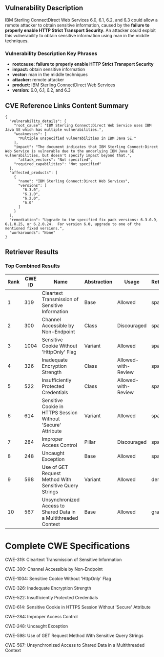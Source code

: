 ## Vulnerability Description
IBM Sterling ConnectDirect Web Services 6.0, 6.1, 6.2, and 6.3 could allow a remote attacker to obtain sensitive information, caused by the **failure to properly enable HTTP Strict Transport Security**. An attacker could exploit this vulnerability to obtain sensitive information using man in the middle techniques.

### Vulnerability Description Key Phrases
- **rootcause:** **failure to properly enable HTTP Strict Transport Security**
- **impact:** obtain sensitive information
- **vector:** man in the middle techniques
- **attacker:** remote attacker
- **product:** IBM Sterling ConnectDirect Web Services
- **version:** 6.0, 6.1, 6.2, and 6.3

## CVE Reference Links Content Summary
```
{
  "vulnerability_details": {
    "root_cause": "IBM Sterling Connect:Direct Web Service uses IBM Java SE which has multiple vulnerabilities.",
    "weaknesses": [
      "Multiple unspecified vulnerabilities in IBM Java SE."
    ],
    "impact": "The document indicates that IBM Sterling Connect:Direct Web Service is vulnerable due to the underlying IBM Java SE vulnerabilities, but doesn't specify impact beyond that.",
      "attack_vectors": "Not specified",
    "required_capabilities": "Not specified"
  },
  "affected_products": [
    {
      "name": "IBM Sterling Connect:Direct Web Services",
      "versions": [
        "6.3.0",
        "6.1.0",
        "6.2.0",
        "6.0"
      ]
    }
  ],
  "remediation": "Upgrade to the specified fix pack versions: 6.3.0.9, 6.1.0.25, or 6.2.0.24.  For version 6.0, upgrade to one of the mentioned fixed versions.",
  "workarounds": "None"
}
```

## Retriever Results

### Top Combined Results

| Rank | CWE ID | Name | Abstraction | Usage  | Retrievers | Individual Scores |
|------|--------|------|-------------|-------|------------|-------------------|
| 1 | 319 | Cleartext Transmission of Sensitive Information | Base | Allowed | sparse | 0.462 |
| 2 | 300 | Channel Accessible by Non-Endpoint | Class | Discouraged | sparse | 0.394 |
| 3 | 1004 | Sensitive Cookie Without 'HttpOnly' Flag | Variant | Allowed | sparse | 0.326 |
| 4 | 326 | Inadequate Encryption Strength | Class | Allowed-with-Review | sparse | 0.311 |
| 5 | 522 | Insufficiently Protected Credentials | Class | Allowed-with-Review | sparse | 0.297 |
| 6 | 614 | Sensitive Cookie in HTTPS Session Without 'Secure' Attribute | Variant | Allowed | sparse | 0.295 |
| 7 | 284 | Improper Access Control | Pillar | Discouraged | sparse | 0.289 |
| 8 | 248 | Uncaught Exception | Base | Allowed | sparse | 0.287 |
| 9 | 598 | Use of GET Request Method With Sensitive Query Strings | Variant | Allowed | dense | 0.577 |
| 10 | 567 | Unsynchronized Access to Shared Data in a Multithreaded Context | Base | Allowed | graph | 0.002 |



# Complete CWE Specifications

CWE-319: Cleartext Transmission of Sensitive Information

CWE-300: Channel Accessible by Non-Endpoint

CWE-1004: Sensitive Cookie Without 'HttpOnly' Flag

CWE-326: Inadequate Encryption Strength

CWE-522: Insufficiently Protected Credentials

CWE-614: Sensitive Cookie in HTTPS Session Without 'Secure' Attribute

CWE-284: Improper Access Control

CWE-248: Uncaught Exception

CWE-598: Use of GET Request Method With Sensitive Query Strings

CWE-567: Unsynchronized Access to Shared Data in a Multithreaded Context